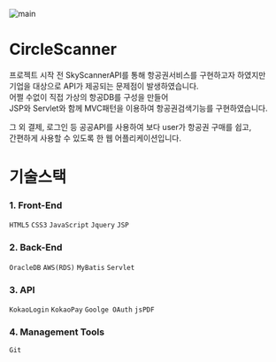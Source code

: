 ![main](https://user-images.githubusercontent.com/48913713/103330469-f62a6e80-4aa4-11eb-8be9-568fc189bfb9.png)
# CircleScanner
프로젝트 시작 전 SkyScannerAPI를 통해 항공권서비스를 구현하고자 하였지만<br>
기업을 대상으로 API가 제공되는 문제점이 발생하였습니다.<br>
어쩔 수없이 직접 가상의 항공DB를 구성을 만들어<br>
JSP와 Servlet와 함께 MVC패턴을 이용하여 항공권검색기능를 구현하였습니다.<br>

그 외 결제, 로그인 등 공공API를 사용하여 보다 user가 항공권 구매를 쉽고,<br>
간편하게 사용할 수 있도록 한 웹 어플리케이션입니다.


# 기술스택
### 1. Front-End
`HTML5` `CSS3` `JavaScript` `Jquery` `JSP`

### 2. Back-End
`OracleDB` `AWS(RDS)` `MyBatis` `Servlet`

### 3. API
`KokaoLogin` `KokaoPay` `Goolge OAuth` `jsPDF`

### 4. Management Tools
`Git`
